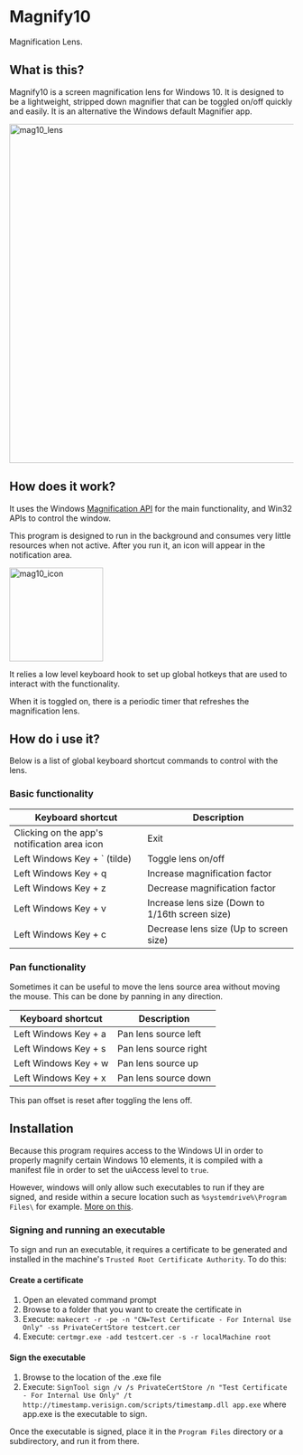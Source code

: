 # Magnify10
Magnification Lens.

## What is this?

Magnify10 is a screen magnification lens for Windows 10. It is designed to be a lightweight, stripped down magnifier that can be toggled on/off quickly and easily. It is an alternative the Windows default Magnifier app.

<img width="600" alt="mag10_lens" src="https://user-images.githubusercontent.com/49893805/56876155-3e54dc00-69fa-11e9-9c6f-252fb1983bf1.PNG">

## How does it work?

It uses the Windows [Magnification API](https://docs.microsoft.com/en-us/windows/desktop/api/_magapi/) for the main functionality, and Win32 APIs to control the window.

This program is designed to run in the background and consumes very little resources when not active. 
After you run it, an icon will appear in the notification area.

<img width="166" alt="mag10_icon" src="https://user-images.githubusercontent.com/49893805/56876198-94298400-69fa-11e9-8f84-bae10a52729c.PNG">

It relies a low level keyboard hook to set up global hotkeys that are used to interact with the functionality.

When it is toggled on, there is a periodic timer that refreshes the magnification lens.

## How do i use it?

Below is a list of global keyboard shortcut commands to control with the lens.

### Basic functionality
| Keyboard shortcut | Description |
| --- | --- |
| Clicking on the app's notification area icon | Exit |
| Left Windows Key + \` (tilde) | Toggle lens on/off |
| Left Windows Key + q | Increase magnification factor |
| Left Windows Key + z | Decrease magnification factor |
| Left Windows Key + v | Increase lens size (Down to 1/16th screen size) |
| Left Windows Key + c | Decrease lens size (Up to screen size) |

### Pan functionality
Sometimes it can be useful to move the lens source area without moving the mouse. This can be done by panning in any direction.

| Keyboard shortcut | Description |
| --- | --- |
| Left Windows Key + a | Pan lens source left |
| Left Windows Key + s | Pan lens source right |
| Left Windows Key + w | Pan lens source up |
| Left Windows Key + x | Pan lens source down |

This pan offset is reset after toggling the lens off.

## Installation

Because this program requires access to the Windows UI in order to properly magnify certain Windows 10 elements, it is compiled with a manifest file in order to set the uiAccess level to `true`.

However, windows will only allow such executables to run if they are signed, and reside within a secure location such as `%systemdrive%\Program Files\` for example. [More on this](https://docs.microsoft.com/en-us/windows/security/threat-protection/security-policy-settings/user-account-control-only-elevate-uiaccess-applications-that-are-installed-in-secure-locations).

### Signing and running an executable
To sign and run an executable, it requires a certificate to be generated and installed in the machine's `Trusted Root Certificate Authority`. To do this:

#### Create a certificate
1. Open an elevated command prompt
2. Browse to a folder that you want to create the certificate in
3. Execute: `makecert -r -pe -n "CN=Test Certificate - For Internal Use Only" -ss PrivateCertStore testcert.cer`
4. Execute: `certmgr.exe -add testcert.cer -s -r localMachine root`

#### Sign the executable
1. Browse to the location of the .exe file
2. Execute: `SignTool sign /v /s PrivateCertStore /n "Test Certificate - For Internal Use Only" /t http://timestamp.verisign.com/scripts/timestamp.dll app.exe` where app.exe is the executable to sign.

Once the executable is signed, place it in the `Program Files` directory or a subdirectory, and run it from there.
